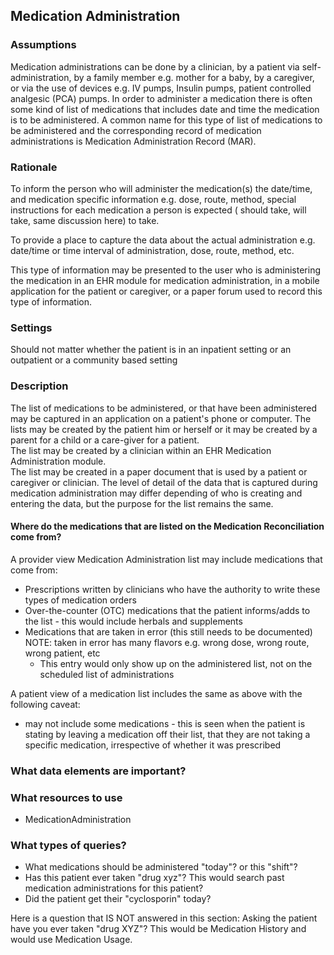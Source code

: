 ## Medication Administration

### Assumptions
Medication administrations can be done by a clinician, by a patient via self-administration, by a family member e.g. mother for a baby, by a caregiver, or via the use of devices e.g. IV pumps, Insulin pumps, patient controlled analgesic (PCA) pumps.  In order to administer a medication there is often some kind of list of medications that includes date and time the medication is to be administered.  A common name for this type of list of medications to be administered and the corresponding record of medication administrations is Medication Administration Record (MAR).  

### Rationale
To inform the person who will administer the medication(s) the date/time, and medication specific information e.g. dose, route, method, special instructions for each medication a person is expected ( should take, will take, same discussion here) to take.

To provide a place to capture the data about the actual administration e.g. date/time or time interval of administration, dose, route, method, etc.

This type of information may be presented to the user who is administering the medication in an EHR module for medication administration, in a mobile application for the patient or caregiver, or a paper forum used to record this type of information.  

### Settings
Should not matter whether the patient is in an inpatient setting or an outpatient or a community based setting

### Description
The list of medications to be administered, or that have been administered may be captured in an application on a patient's phone or computer.
The lists may be created by the patient him or herself or it may be created by a parent for a child or a care-giver for a patient.  
The list may be created by a clinician within an EHR Medication Administration module.  
The list may be created in a paper document that is used by a patient or caregiver or clinician. 
The level of detail of the data that is captured during medication administration may differ depending of who is creating and entering the data, but the purpose for the list remains the same. 

#### Where do the medications that are listed on the Medication Reconciliation come from? 
A provider view Medication Administration list may include medications that come from: 

* Prescriptions written by clinicians who have the authority to write these types of medication orders
* Over-the-counter (OTC) medications that the patient informs/adds to the list - this would include herbals and supplements
* Medications that are taken in error (this still needs to be documented) NOTE: taken in error has many flavors e.g. wrong dose, wrong route, wrong patient, etc
	* This entry would only show up on the administered list, not on the scheduled list of administrations

A patient view of a medication list includes the same as above with the following caveat:

* may not include some medications - this is seen when the patient is stating by leaving a medication off their list, that they are not taking a specific medication, irrespective of whether it was prescribed

### What data elements are important?

### What resources to use
* MedicationAdministration

### What types of queries?
* What medications should be administered "today"? or this "shift"?
* Has this patient ever taken "drug xyz"?  This would search past medication administrations for this patient? 
* Did the patient get their "cyclosporin" today?

Here is a question that IS NOT answered in this section:  Asking the patient have you ever taken "drug XYZ"?  This would be Medication History and would use Medication Usage. 
